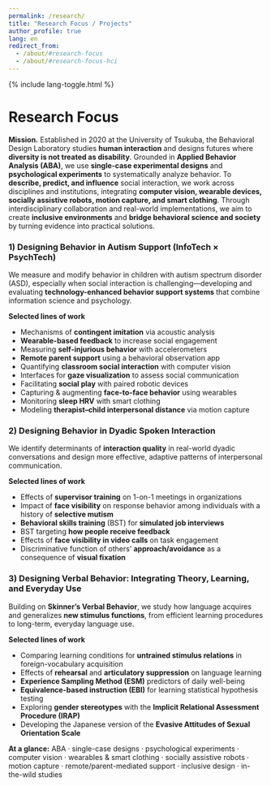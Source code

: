 ```yaml
---
permalink: /research/
title: "Research Focus / Projects"
author_profile: true
lang: en
redirect_from:
  - /about/#research-focus
  - /about/#research-focus-hci
---
```

{% include lang-toggle.html %}

# Research Focus

**Mission.** Established in 2020 at the University of Tsukuba, the Behavioral Design Laboratory studies **human interaction** and designs futures where **diversity is not treated as disability**. Grounded in **Applied Behavior Analysis (ABA)**, we use **single-case experimental designs** and **psychological experiments** to systematically analyze behavior. To **describe, predict, and influence** social interaction, we work across disciplines and institutions, integrating **computer vision, wearable devices, socially assistive robots, motion capture, and smart clothing**. Through interdisciplinary collaboration and real-world implementations, we aim to create **inclusive environments** and **bridge behavioral science and society** by turning evidence into practical solutions.

### 1) Designing Behavior in Autism Support (InfoTech × PsychTech)
We measure and modify behavior in children with autism spectrum disorder (ASD), especially when social interaction is challenging—developing and evaluating **technology-enhanced behavior support systems** that combine information science and psychology.

**Selected lines of work**
- Mechanisms of **contingent imitation** via acoustic analysis  
- **Wearable-based feedback** to increase social engagement  
- Measuring **self-injurious behavior** with accelerometers  
- **Remote parent support** using a behavioral observation app  
- Quantifying **classroom social interaction** with computer vision  
- Interfaces for **gaze visualization** to assess social communication  
- Facilitating **social play** with paired robotic devices  
- Capturing & augmenting **face-to-face behavior** using wearables  
- Monitoring **sleep HRV** with smart clothing  
- Modeling **therapist–child interpersonal distance** via motion capture

### 2) Designing Behavior in Dyadic Spoken Interaction
We identify determinants of **interaction quality** in real-world dyadic conversations and design more effective, adaptive patterns of interpersonal communication.

**Selected lines of work**
- Effects of **supervisor training** on 1-on-1 meetings in organizations  
- Impact of **face visibility** on response behavior among individuals with a history of **selective mutism**  
- **Behavioral skills training** (BST) for **simulated job interviews**  
- BST targeting **how people receive feedback**  
- Effects of **face visibility in video calls** on task engagement  
- Discriminative function of others’ **approach/avoidance** as a consequence of **visual fixation**

### 3) Designing Verbal Behavior: Integrating Theory, Learning, and Everyday Use
Building on **Skinner’s Verbal Behavior**, we study how language acquires and generalizes **new stimulus functions**, from efficient learning procedures to long-term, everyday language use.

**Selected lines of work**
- Comparing learning conditions for **untrained stimulus relations** in foreign-vocabulary acquisition  
- Effects of **rehearsal** and **articulatory suppression** on language learning  
- **Experience Sampling Method (ESM)** predictors of daily well-being  
- **Equivalence-based instruction (EBI)** for learning statistical hypothesis testing  
- Exploring **gender stereotypes** with the **Implicit Relational Assessment Procedure (IRAP)**  
- Developing the Japanese version of the **Evasive Attitudes of Sexual Orientation Scale**

**At a glance:** ABA · single-case designs · psychological experiments · computer vision · wearables & smart clothing · socially assistive robots · motion capture · remote/parent-mediated support · inclusive design · in-the-wild studies

